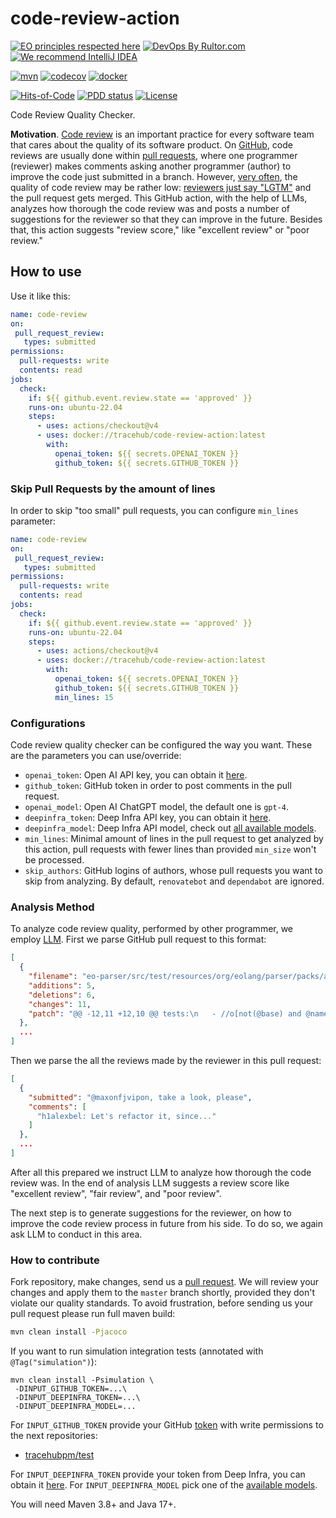 # code-review-action

[![EO principles respected here](https://www.elegantobjects.org/badge.svg)](https://www.elegantobjects.org)
[![DevOps By Rultor.com](http://www.rultor.com/b/trarcehubpm/code-review-action)](http://www.rultor.com/p/tracehubpm/code-review-action)
[![We recommend IntelliJ IDEA](https://www.elegantobjects.org/intellij-idea.svg)](https://www.jetbrains.com/idea/)

[![mvn](https://github.com/tracehubpm/code-review-action/actions/workflows/mvn.yml/badge.svg)](https://github.com/tracehubpm/code-review-action/actions/workflows/mvn.yml)
[![codecov](https://codecov.io/gh/tracehubpm/code-review-action/graph/badge.svg?token=JlkMLSJgRo)](https://codecov.io/gh/tracehubpm/code-review-action)
[![docker](https://img.shields.io/docker/v/tracehub/code-review-action/latest)](https://hub.docker.com/repository/docker/tracehub/code-review-action/general)

[![Hits-of-Code](https://hitsofcode.com/github/tracehubpm/code-review-action)](https://hitsofcode.com/view/github/tracehubpm/code-review-action)
[![PDD status](http://www.0pdd.com/svg?name=tracehubpm/code-review-action)](http://www.0pdd.com/p?name=tracehubpm/code-review-action)
[![License](https://img.shields.io/badge/license-MIT-green.svg)](https://github.com/tracehubpm/code-review-action/blob/master/LICENSE.txt)

Code Review Quality Checker.

**Motivation**.
[Code review](https://en.wikipedia.org/wiki/Code_review) is an important
practice for every software team that cares about the quality of its software
product. On [GitHub](https://github.com), code reviews are usually done within
[pull requests](https://github.com/features/code-review), where one programmer
(reviewer) makes comments asking another programmer (author) to improve the
code just submitted in a branch. However, [very often](https://www.yegor256.com/2015/02/09/serious-code-reviewer.html),
the quality of code review may be rather low: [reviewers just say "LGTM"](https://www.l3r8y.ru/2023/08/06/dont-be-shy-cry#dont-upset-people)
and the pull request gets merged. This GitHub action, with the help of LLMs,
analyzes how thorough the code review was and posts a number of suggestions
for the reviewer so that they can improve in the future.
Besides that, this action suggests "review score," like
"excellent review" or "poor review."

## How to use

Use it like this:

```yml
name: code-review
on:
 pull_request_review:
   types: submitted
permissions:
  pull-requests: write
  contents: read
jobs:
  check:
    if: ${{ github.event.review.state == 'approved' }}
    runs-on: ubuntu-22.04
    steps:
      - uses: actions/checkout@v4
      - uses: docker://tracehub/code-review-action:latest
        with:
          openai_token: ${{ secrets.OPENAI_TOKEN }}
          github_token: ${{ secrets.GITHUB_TOKEN }}
```

### Skip Pull Requests by the amount of lines

In order to skip "too small" pull requests, you can configure `min_lines`
parameter:

```yml
name: code-review
on:
 pull_request_review:
   types: submitted
permissions:
  pull-requests: write
  contents: read
jobs:
  check:
    if: ${{ github.event.review.state == 'approved' }}
    runs-on: ubuntu-22.04
    steps:
      - uses: actions/checkout@v4
      - uses: docker://tracehub/code-review-action:latest
        with:
          openai_token: ${{ secrets.OPENAI_TOKEN }}
          github_token: ${{ secrets.GITHUB_TOKEN }}
          min_lines: 15
```

### Configurations

Code review quality checker can be configured the way you want.
These are the parameters you can use/override:

* `openai_token`: Open AI API key, you can obtain it [here](https://platform.openai.com/api-keys).
* `github_token`: GitHub token in order to post comments in the pull request.
* `openai_model`: Open AI ChatGPT model, the default one is `gpt-4`.
* `deepinfra_token`: Deep Infra API key, you can obtain it [here](https://deepinfra.com/dash/api_keys).
* `deepinfra_model`: Deep Infra API model, check out [all available models](https://deepinfra.com/models/text-generation).
* `min_lines`: Minimal amount of lines in the pull request to get analyzed
by this action, pull requests with fewer lines than provided `min_size`
won't be processed.
* `skip_authors`: GitHub logins of authors, whose pull requests you want to
skip from analyzing. By default, `renovatebot` and `dependabot` are ignored.

### Analysis Method

To analyze code review quality, performed by other programmer, we employ
[LLM](https://en.wikipedia.org/wiki/Large_language_model).
First we parse GitHub pull request to this format:

```json
[
  {
    "filename": "eo-parser/src/test/resources/org/eolang/parser/packs/add-locators.yaml",
    "additions": 5,
    "deletions": 6,
    "changes": 11,
    "patch": "@@ -12,11 +12,10 @@ tests:\n   - //o[not(@base) and @name='e' and @loc='Φ.org.abc.tt.α2.e']\n   - //o[@base='.hello' and @loc='Φ.org.abc.tt.α2.φ']\n   - //o[@base='e' and @loc='Φ.org.abc.tt.α2.φ.ρ']\n-  - //o[@name='q' and @base='.<' and @loc='Φ.org.abc.q']\n-  - //o[@base='.p' and not(@name) and @loc='Φ.org.abc.q.ρ']\n-  - //o[@base='.^' and not(@name) and @loc='Φ.org.abc.q.ρ.ρ']\n-  - //o[@base='.&' and not(@name) and @loc='Φ.org.abc.q.ρ.ρ.ρ']\n-  - //o[@base='$' and not(@name) and @loc='Φ.org.abc.q.ρ.ρ.ρ.ρ']\n+  - //o[@name='q' and @base='.p' and @loc='Φ.org.abc.q']\n+  - //o[@base='.^' and not(@name) and @loc='Φ.org.abc.q.ρ']\n+  - //o[@base='.&' and not(@name) and @loc='Φ.org.abc.q.ρ.ρ']\n+  - //o[@base='$' and not(@name) and @loc='Φ.org.abc.q.ρ.ρ.ρ']\n eo: |\n   +alias org.abc.foo.b\n   +alias x\n@@ -38,4 +37,4 @@ eo: |\n     [e]\n       e.hello > @\n   \n-  $.&.^.p.< > q\n+  $.&.^.p > q"
  },
  ...
]
```

Then we parse the all the reviews made by the reviewer in this pull request:

```json
[
  {
    "submitted": "@maxonfjvipon, take a look, please",
    "comments": [
      "h1alexbel: Let's refactor it, since..."
    ]
  },
  ...
]
```

After all this prepared we instruct LLM to analyze how thorough the code review
was. In the end of analysis LLM suggests a review score like
"excellent review", "fair review", and "poor review".

The next step is to generate suggestions for the reviewer, on how to improve
the code review process in future from his side. To do so, we again ask LLM to
conduct in this area.

### How to contribute

Fork repository, make changes, send us a [pull request](https://www.yegor256.com/2014/04/15/github-guidelines.html).
We will review your changes and apply them to the `master` branch shortly,
provided they don't violate our quality standards. To avoid frustration,
before sending us your pull request please run full maven build:

```bash
mvn clean install -Pjacoco
```

If you want to run simulation integration tests (annotated with `@Tag("simulation")`):

```shell
mvn clean install -Psimulation \
 -DINPUT_GITHUB_TOKEN=...\
 -DINPUT_DEEPINFRA_TOKEN=...\
 -DINPUT_DEEPINFRA_MODEL=...
```

For `INPUT_GITHUB_TOKEN` provide your GitHub [token](https://github.com/settings/tokens)
with write permissions to the next repositories:

* [tracehubpm/test](https://github.com/tracehubpm/test)

For `INPUT_DEEPINFRA_TOKEN` provide your token from Deep Infra,
you can obtain it [here](https://deepinfra.com/dash/api_keys).
For `INPUT_DEEPINFRA_MODEL` pick one of the [available models](https://deepinfra.com/models/text-generation).

You will need Maven 3.8+ and Java 17+.
